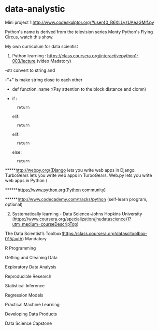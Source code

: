 # data-analystic

Mini project 1:http://www.codeskulptor.org/#user40_B6XLLyzUAeaGMIf.py

Python's name is derived from the television series Monty Python's Flying Circus, watch this show.

My own curriculum for data scientist

1) Python learning :
https://class.coursera.org/interactivepython1-003/lecture  (video Madatory)
          
 -str convert to string and 
 
 -"+" is make string close to each other
 
 - def function_name :(Pay attention to the block distance and clomn)
 - 
      if :

         return
         
      elif:
      
         return
         
      elif:
      
         return
         
      else:
      
         return 
         

*****http://webpy.org/(Django lets you write web apps in Django. TurboGears lets you write web apps in TurboGears. Web.py lets you write web apps in Python )

******https://www.python.org(Python community)

******http://www.codecademy.com/tracks/python  (self-learn program, optional)

2) Systematically learning - Data Science-Johns Hopkins University
(https://www.coursera.org/specialization/jhudatascience/1?utm_medium=courseDescripTop)

The Data Scientist’s Toolbox(https://class.coursera.org/datascitoolbox-015/auth) Mandatory

R Programming

Getting and Cleaning Data

Exploratory Data Analysis

Reproducible Research

Statistical Inference

Regression Models

Practical Machine Learning

Developing Data Products

Data Science Capstone
